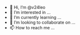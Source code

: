 - 👋 Hi, I’m @v24leo
- 👀 I’m interested in ...
- 🌱 I’m currently learning ...
- 💞️ I’m looking to collaborate on ...
- 📫 How to reach me ...

<!---
v24leo/v24leo is a ✨ special ✨ repository because its `README.md` (this file) appears on your GitHub profile.
You can click the Preview link to take a look at your changes.
--->
